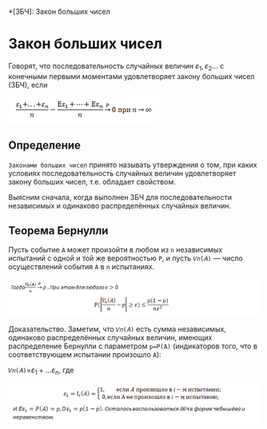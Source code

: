 *[ЗБЧ]: Закон больших чисел

# Закон больших чисел

Говорят, что последовательность случайных величин ${\varepsilon_1, \varepsilon_2 ...}$ с конечными первыми моментами
удовлетворяет закону больших чисел (ЗБЧ), если

![Закон больших чисел](media/20_01.png)

## Определение

`Законами больших чисел` принято называть утверждения о том, при каких условиях последовательность случайных величин
удовлетворяет закону больших чисел, т.е. обладает свойством.

Выясним сначала, когда выполнен ЗБЧ для последовательности независимых и одинаково распределённых случайных величин.

## Теорема Бернулли

Пусть событие `Α` может произойти в любом из `n` независимых испытаний с одной и той же вероятностью `P`, и
пусть `𝑉𝑛(𝐴)` — число осуществлений события `A` в `n` испытаниях.

![Закон больших чисел](media/20_02.png)

Доказательство. Заметим, что `𝑉𝑛(𝐴)` есть сумма независимых, одинаково распределённых случайных величин, имеющих
распределение Бернулли с параметром `p=P(A)` (индикаторов того, что в соответствующем испытании произошло `A`):

`𝑉𝑛(𝐴)`=${\varepsilon_1 + ... \varepsilon_n}$, где

![Закон больших чисел](media/20_03.png)
